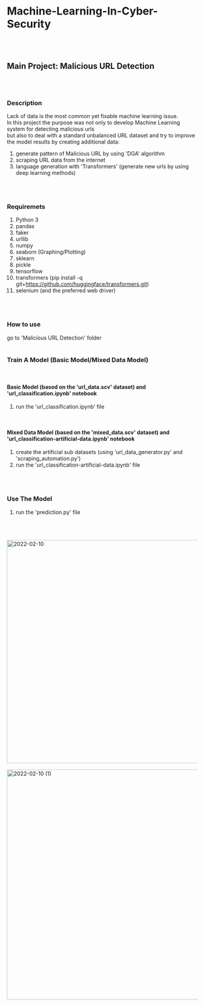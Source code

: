 # Machine-Learning-In-Cyber-Security
<br />
<br />

## Main Project: Malicious URL Detection 
<br />
<br />

### Description

Lack of data is the most common yet fixable machine learning issue. <br />
In this project the purpose was not only to develop Machine Learning system for detecting malicious urls <br />
but also to deal with a standard unbalanced URL dataset and try to improve the model results by creating additional data: <br />


1. generate pattern of Malicious URL by using 'DGA' algorithm
2. scraping URL data from the internet
3. language generation with 'Transformers' (generate new urls by using deep learning methods)


<br />
<br />

### Requiremets

1. Python 3 <br />
2. pandas <br />
3. faker <br />
4. urllib <br />
5. numpy <br />
6. seaborn (Graphing/Plotting) <br />
7. sklearn <br />
8. pickle <br />
9. tensorflow <br />
10. transformers (pip install -q git+https://github.com/huggingface/transformers.git) <br />
11. selenium (and the preferred web driver)


<br />
<br />

### How to use
go to 'Malicious URL Detection' folder  <br /> <br />

### Train A Model (Basic Model/Mixed Data Model)
<br />

#### Basic Model (based on the 'url_data.scv' dataset) and 'url_classification.ipynb' notebook
1. run the 'url_classification.ipynb' file <br /> 


<br /> 

#### Mixed Data Model (based on the 'mixed_data.scv' dataset) and 'url_classification-artificial-data.ipynb' notebook
1. create the artificial sub datasets (using 'url_data_generator.py' and 'scraping_automation.py') <br /> 
2. run the 'url_classification-artificial-data.ipynb' file <br /> 

<br />
<br />
 
### Use The Model

1. run the 'prediction.py' file <br /> <br />

<br />
<br />

<img width="590" alt="2022-02-10" src="https://user-images.githubusercontent.com/57047863/153758121-b667c4e9-46c3-4041-a11c-a4bb89441128.png">

<br />
<br />

<img width="608" alt="2022-02-10 (1)" src="https://user-images.githubusercontent.com/57047863/153758139-7ab41c1c-931f-41da-b384-675b4ec0695c.png">

